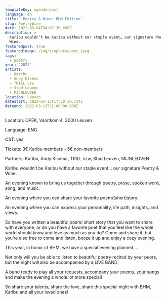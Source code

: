 ```yaml
---
templateKey: agenda-post
language: en
title: 'Poetry & Wine: BHM Edition'
slug: PoetryWine
date: 2022-03-04T04:07:30.690Z
description: >-
  Karibu wouldn’t be Karibu without our staple event… our signature Poetry &
  Wine.
featuredpost: true
featuredimage: /img/templateevent.jpeg
tags:
  - poetry
year: '2022'
artists:
  - Karibu
  - Andy Kisema
  - TRILL vzw
  - Stad Leuven
  - MIJNLEUVEN
location: Leuven
datestart: 2022-03-13T17:30:30.714Z
dateend: 2022-03-13T21:00:00.000Z
---
```

Location: OPEK, Vaartkom 4, 3000 Leuven

Language: ENG

CST: yes

Tickets: 3€ Karibu members - 5€ non-members

Partners: Karibu, Andy Kisema, TRILL vzw, Stad Leuven, MIJNLEUVEN

Karibu wouldn’t be Karibu without our staple event… our signature Poetry & Wine.

An evening known to bring us together through poetry, prose, spoken word, song, and music.

An evening where you can share your favorite poem/(short)story.

An evening where you can express your personality, life path, insights, and views.

So have you written a beautiful poem/ short story that you want to share with everyone, or do you have a favorite poet that you feel like the whole world should know and love as much as you do? Come and share it, but you’re also free to come and listen, booze it up and enjoy a cozy evening.

This year, in honor of BHM, we have a special evening planned….

Not only will you be able to listen to beautiful poetry recited by your peers, but the night will also be accompanied by a LIVE BAND.

A band ready to play all your requests, accompany your poems, your songs and make the evening a whole lot more special!

So share your talents, share the love, share this special night with BHM, Karibu and all your loved ones!
